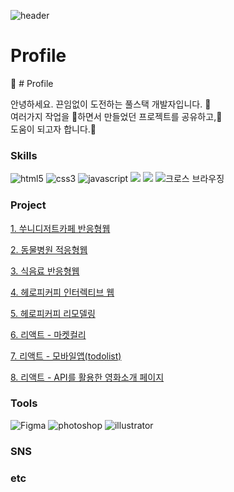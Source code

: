 ![header](https://capsule-render.vercel.app/api?type=waving&color=gradient&text=%20Frontend개발%20&width=100%&height=160&fontSize=40&)

# Profile
:information_desk_person: # Profile

안녕하세요. 끈임없이 도전하는 풀스택 개발자입니다. :running:  
여러가지 작업을 :file_folder:하면서 만들었던 프로젝트를 공유하고,:deciduous_tree:  
도움이 되고자 합니다.:gift_heart:

### Skills
<img src="https://img.shields.io/badge/HTML5-orange?style=flat-square&logo=HTML5&logoColor=white" alt="html5" /> <img src="https://img.shields.io/badge/CSS3-blue?style=flat-square&logo=CSS3&logoColor=white" alt="css3" /> <img src="https://img.shields.io/badge/javascript-yellow?style=flat-square&logo=javascript&logoColor=white" alt="javascript" /> <img src="https://img.shields.io/badge/jQuery-darkblue?style=flat-square&logo=jQuery&logoColor=white" /> <img src="https://img.shields.io/badge/React-blue?style=flat-square&logo=React&logoColor=white" /> <img src="https://img.shields.io/badge/CrossBrowsing-red?style=flat-square&logo=web&logoColor=white" alt="크로스 브라우징" />
                                                                                                   
### Project
[1. 쑤니디저트카페 반응형웹](https://github.io/site명)

[2. 동물병원 적응형웹](https://github.io/site명)

[3. 식음료 반응형웹](https://github.io/site명)

[4. 헤로피커피 인터렉티브 웹](https://github.io/site명)

[5. 헤로피커피 리모델링](https://github.io/site명)

[6. 리액트 - 마켓컬리](https://github.io/site명)

[7. 리액트 - 모바일앱(todolist)](https://github.io/site명)

[8. 리액트 - API를 활용한 영화소개 페이지](https://github.io/site명)

### Tools
<img src="https://img.shields.io/badge/-Figma-orange?style=flat-square&logo=#E34F26" alt="Figma" /> <img src="https://img.shields.io/badge/-Photoshop-blue?style=flat-square&logo=#E34F26" alt="photoshop" /> <img src="https://img.shields.io/badge/-illustrator-orange?style=flat-square&logo=#E34F26" alt="illustrator" />

### SNS

### etc 

